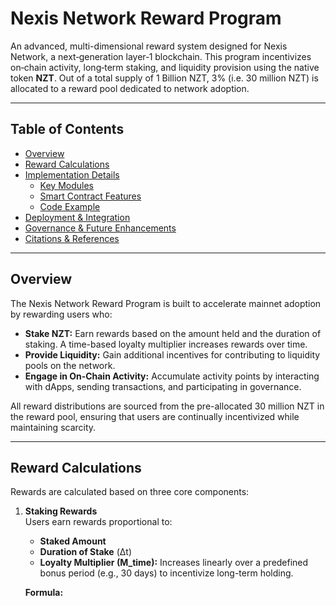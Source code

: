# Nexis Network Reward Program

An advanced, multi-dimensional reward system designed for Nexis Network, a next‑generation layer‑1 blockchain. This program incentivizes on‑chain activity, long‑term staking, and liquidity provision using the native token **NZT**. Out of a total supply of 1 Billion NZT, 3% (i.e. 30 million NZT) is allocated to a reward pool dedicated to network adoption.

---

## Table of Contents

- [Overview](#overview)
- [Reward Calculations](#reward-calculations)
- [Implementation Details](#implementation-details)
  - [Key Modules](#key-modules)
  - [Smart Contract Features](#smart-contract-features)
  - [Code Example](#code-example)
- [Deployment & Integration](#deployment--integration)
- [Governance & Future Enhancements](#governance--future-enhancements)
- [Citations & References](#citations--references)

---

## Overview

The Nexis Network Reward Program is built to accelerate mainnet adoption by rewarding users who:

- **Stake NZT:** Earn rewards based on the amount held and the duration of staking. A time-based loyalty multiplier increases rewards over time.
- **Provide Liquidity:** Gain additional incentives for contributing to liquidity pools on the network.
- **Engage in On‑Chain Activity:** Accumulate activity points by interacting with dApps, sending transactions, and participating in governance.

All reward distributions are sourced from the pre-allocated 30 million NZT in the reward pool, ensuring that users are continually incentivized while maintaining scarcity.

---

## Reward Calculations

Rewards are calculated based on three core components:

1. **Staking Rewards**  
   Users earn rewards proportional to:
   - **Staked Amount**
   - **Duration of Stake** (Δt)
   - **Loyalty Multiplier (M_time):** Increases linearly over a predefined bonus period (e.g., 30 days) to incentivize long-term holding.

   **Formula:**
